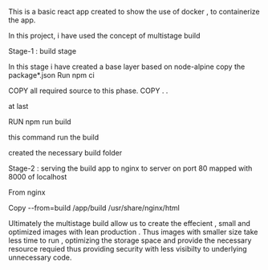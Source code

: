 This is a basic react app created to show the use of docker , to containerize the app. 

In this project, i have used the concept of multistage build 

Stage-1 : build stage 

In this stage i have created a base layer based on node-alpine 
copy the package*.json 
Run npm ci

COPY all required source to this phase. 
COPY . . 

at last 

RUN npm run build 

this command run the build 

created the necessary build folder 

Stage-2 : serving the build app to nginx to server on port 80 mapped with 8000 of localhost

From nginx

Copy --from=build /app/build  /usr/share/nginx/html

Ultimately the multistage build allow us to create the effecient , small and optimized images with lean production . 
Thus images with smaller size take less time to run , optimizing the storage space and provide the necessary resource requied thus providing security with less visibilty to underlying unnecessary code.     